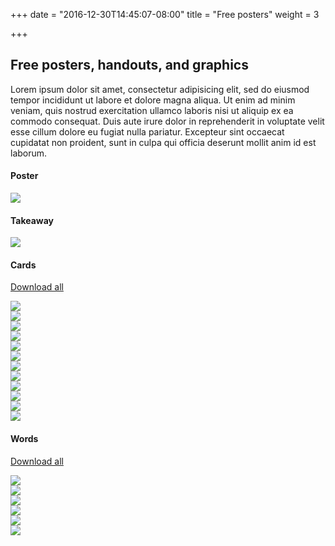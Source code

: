 +++
date = "2016-12-30T14:45:07-08:00"
title = "Free posters"
weight = 3

+++

## Free posters, handouts, and graphics

Lorem ipsum dolor sit amet, consectetur adipisicing elit, sed do eiusmod tempor incididunt ut labore et dolore magna aliqua. Ut enim ad minim veniam, quis nostrud exercitation ullamco laboris nisi ut aliquip ex ea commodo consequat. Duis aute irure dolor in reprehenderit in voluptate velit esse cillum dolore eu fugiat nulla pariatur. Excepteur sint occaecat cupidatat non proident, sunt in culpa qui officia deserunt mollit anim id est laborum.

<div>
  <div class="clearfix mt4">
    <div class="col-12">
      <h4>Poster</h4>
    </div>
    <div class="sm-col sm-col-12 md-col-6 border pt1">
      <a href="/pdf/loveisaction_poster.pdf" target="_blank"><img src="/img/poster.svg"></a>
    </div>
    <!-- <div class="sm-col sm-col-4 md-col-2 p2">
      <a href="/"><img src="/img/poster_front.svg"></a>
    </div>
    <div class="sm-col sm-col-4 md-col-2 p2">
      <a href="/"><img src="/img/poster_back.svg"></a>
    </div> -->
  </div>


  <div class="clearfix mt4">
    <div class="col-12">
      <h4>Takeaway</h4>
    </div>
    <div class="sm-col sm-col-12 md-col-6">
      <a href="/pdf/loveisaction_takeaway.pdf" target="_blank"><img src="/img/takeaway.svg"></a>
    </div>
  </div>


  <div class="clearfix mt4">
    <div class="col-12">
      <h4>Cards</h4>
    </div>
    <a href="/pdf/loveisaction_cards.pdf" target="_blank"><p>Download all</p></a>
    <div class="sm-col sm-col-4 md-col-2 p2">
      <a href="/pdf/loveisaction.pdf" target="_blank"><img src="/img/logo.svg"></a>
    </div>
    <div class="sm-col sm-col-4 md-col-2">
      <a href="/pdf/loveisaction_ask.pdf" target="_blank"><img src="/img/ask.svg"></a>
    </div>
    <div class="sm-col sm-col-4 md-col-2">
      <a href="/pdf/loveisaction_care.pdf" target="_blank"><img src="/img/care.svg"></a>
    </div>
    <div class="sm-col sm-col-4 md-col-2">
      <a href="/pdf/loveisaction_help.pdf" target="_blank"><img src="/img/help.svg"></a>
    </div>
    <div class="sm-col sm-col-4 md-col-2">
      <a href="/pdf/loveisaction_learn.pdf" target="_blank"><img src="/img/learn.svg"></a>
    </div>
    <div class="sm-col sm-col-4 md-col-2">
      <a href="/pdf/loveisaction_persevere.pdf" target="_blank"><img src="/img/persevere.svg"></a>
    </div>
    <div class="sm-col sm-col-4 md-col-2">
      <a href="/pdf/loveisaction_protect.pdf" target="_blank"><img src="/img/protect.svg"></a>
    </div>
    <div class="sm-col sm-col-4 md-col-2">
      <a href="/pdf/loveisaction_respect.pdf" target="_blank"><img src="/img/respect.svg"></a>
    </div>
    <div class="sm-col sm-col-4 md-col-2">
      <a href="/pdf/loveisaction_share.pdf" target="_blank"><img src="/img/share.svg"></a>
    </div>
    <div class="sm-col sm-col-4 md-col-2">
      <a href="/pdf/loveisaction_show-up.pdf" target="_blank"><img src="/img/show-up.svg"></a>
    </div>
    <div class="sm-col sm-col-4 md-col-2">
      <a href="/pdf/loveisaction_speak-up.pdf" target="_blank"><img src="/img/speak-up.svg"></a>
    </div>
    <div class="sm-col sm-col-4 md-col-2">
      <a href="/pdf/loveisaction_support.pdf" target="_blank"><img src="/img/support.svg"></a>
    </div>
  </div>



  <div class="clearfix mt4">
    <div class="col-12">
      <h4>Words</h4>
    </div>
    <a href="/pdf/loveisaction_words.pdf" target="_blank"><p>Download all</p></a>
    <div class="sm-col sm-col-6 md-col-4 p2">
      <a href="/pdf/loveisaction_words-01.pdf" target="_blank"><img src="/img/words01.svg"></a>
    </div>
    <div class="sm-col sm-col-6 md-col-4 p2">
      <a href="/pdf/loveisaction_words-02.pdf" target="_blank"><img src="/img/words02.svg"></a>
    </div>
    <div class="sm-col sm-col-6 md-col-4 p2">
      <a href="/pdf/loveisaction_words-03.pdf" target="_blank"><img src="/img/words03.svg"></a>
    </div>
    <div class="sm-col sm-col-6 md-col-4 p2">
      <a href="/pdf/loveisaction_words-04.pdf" target="_blank"><img src="/img/words04.svg"></a>
    </div>
    <div class="sm-col sm-col-6 md-col-4 p2">
      <a href="/pdf/loveisaction_words-05.pdf" target="_blank"><img src="/img/words05.svg"></a>
    </div>
    <div class="sm-col sm-col-6 md-col-4 p2">
      <a href="/pdf/loveisaction_words-06.pdf" target="_blank"><img src="/img/words06.svg"></a>
    </div>
  </div>

</div>
